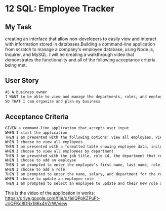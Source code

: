 # 12 SQL: Employee Tracker

## My Task

creating an interface that allow non-developers to easily view and interact with information stored in databases.Building a command-line application from scratch to manage a company's employee database, using Node.js, Inquirer, and MySQL.
I will be creating a walkthrough video that demonstrates the functionality and all of the following acceptance criteria being met.

## User Story

```md
AS A business owner
I WANT to be able to view and manage the departments, roles, and employees in my company
SO THAT I can organize and plan my business
```

## Acceptance Criteria

```md
GIVEN a command-line application that accepts user input
WHEN I start the application
THEN I am presented with the following options: view all employees, view all employees by department, add an employee, add a role, and update an employee role
WHEN I choose to view all employees
THEN I am presented with a formatted table showing employee data, including employee ids, first names, last names, job titles, departments, salaries, and managers that the employees report to
WHEN I choose to view all employees by department
THEN I am presented with the job title, role id, the department that role belongs to, and the salary for that role
WHEN I choose to add an employee
THEN I am prompted to enter the employee’s first name, last name, role, and manager, and that employee is added to the database
WHEN I choose to add a role
THEN I am prompted to enter the name, salary, and department for the role and that role is added to the database
WHEN I choose to update an employee role
THEN I am prompted to select an employee to update and their new role and this information is updated in the database 


```

This is the video of the application in works:
https://drive.google.com/file/d/1elQPpKZPuFt-JrjQFKc8DRx186x4VZrW/view




